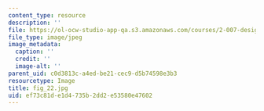 ```yaml
---
content_type: resource
description: ''
file: https://ol-ocw-studio-app-qa.s3.amazonaws.com/courses/2-007-design-and-manufacturing-i-spring-2009/ef73c81de1d4735b2dd2e53580e47602_fig_22.jpg
file_type: image/jpeg
image_metadata:
  caption: ''
  credit: ''
  image-alt: ''
parent_uid: c0d3813c-a4ed-be21-cec9-d5b74598e3b3
resourcetype: Image
title: fig_22.jpg
uid: ef73c81d-e1d4-735b-2dd2-e53580e47602
---
```

